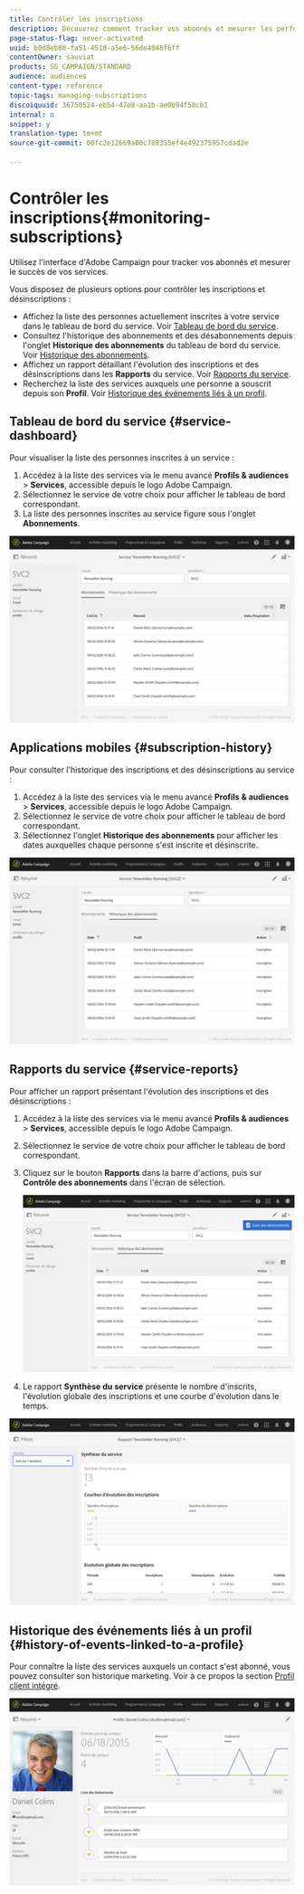 ```yaml
---
title: Contrôler les inscriptions
description: Découvrez comment tracker vos abonnés et mesurer les performances de vos services à l'aide des tableaux de bord et des rapports.
page-status-flag: never-activated
uuid: b0d8eb80-fa51-4518-a5e6-56de4046f6ff
contentOwner: sauviat
products: SG_CAMPAIGN/STANDARD
audience: audiences
content-type: reference
topic-tags: managing-subscriptions
discoiquuid: 36750524-eb54-47e8-aa1b-ae0b94f58cb1
internal: n
snippet: y
translation-type: tm+mt
source-git-commit: 00fc2e12669a00c788355ef4e492375957cdad2e

---
```



# Contrôler les inscriptions{#monitoring-subscriptions}

Utilisez l'interface d'Adobe Campaign pour tracker vos abonnés et mesurer le succès de vos services.

Vous disposez de plusieurs options pour contrôler les inscriptions et désinscriptions :

* Affichez la liste des personnes actuellement inscrites à votre service dans le tableau de bord du service. Voir [Tableau de bord du service](#service-dashboard).
* Consultez l'historique des abonnements et des désabonnements depuis l'onglet **Historique des abonnements** du tableau de bord du service. Voir [Historique des abonnements](#subscription-history).
* Affichez un rapport détaillant l'évolution des inscriptions et des désinscriptions dans les **Rapports** du service. Voir [Rapports du service](#service-reports).
* Recherchez la liste des services auxquels une personne a souscrit depuis son **Profil**. Voir [Historique des événements liés à un profil](#history-of-events-linked-to-a-profile).

## Tableau de bord du service   {#service-dashboard}

Pour visualiser la liste des personnes inscrites à un service :

1. Accédez à la liste des services via le menu avancé **Profils &amp; audiences** &gt; **Services**, accessible depuis le logo Adobe Campaign.
1. Sélectionnez le service de votre choix pour afficher le tableau de bord correspondant.
1. La liste des personnes inscrites au service figure sous l'onglet **Abonnements**.

![](assets/lp_monitoring_subscriptions_1.png)

## Applications mobiles   {#subscription-history}

Pour consulter l'historique des inscriptions et des désinscriptions au service :

1. Accédez à la liste des services via le menu avancé **Profils &amp; audiences** &gt; **Services**, accessible depuis le logo Adobe Campaign.
1. Sélectionnez le service de votre choix pour afficher le tableau de bord correspondant.
1. Sélectionnez l'onglet **Historique des abonnements** pour afficher les dates auxquelles chaque personne s'est inscrite et désinscrite.

![](assets/lp_monitoring_subscriptions_2.png)

## Rapports du service   {#service-reports}

Pour afficher un rapport présentant l'évolution des inscriptions et des désinscriptions :

1. Accédez à la liste des services via le menu avancé **Profils &amp; audiences** &gt; **Services**, accessible depuis le logo Adobe Campaign.
1. Sélectionnez le service de votre choix pour afficher le tableau de bord correspondant.
1. Cliquez sur le bouton **Rapports** dans la barre d'actions, puis sur **Contrôle des abonnements** dans l'écran de sélection.

   ![](assets/lp_monitoring_subscriptions_3.png)

1. Le rapport **Synthèse du service** présente le nombre d'inscrits, l'évolution globale des inscriptions et une courbe d'évolution dans le temps.

![](assets/lp_monitoring_subscriptions_4.png)

## Historique des événements liés à un profil   {#history-of-events-linked-to-a-profile}

Pour connaître la liste des services auxquels un contact s'est abonné, vous pouvez consulter son historique marketing. Voir à ce propos la section [Profil client intégré](../../audiences/using/integrated-customer-profile.md).

![](assets/lp_monitoring_subscriptions_5.png)

